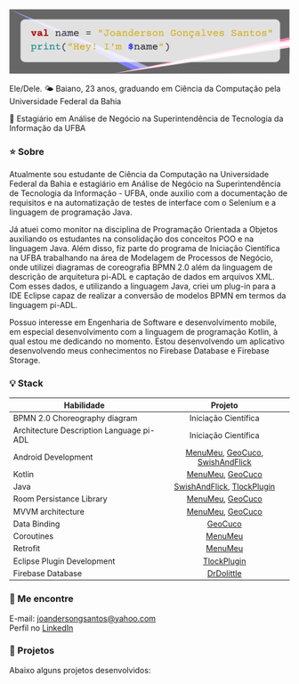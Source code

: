 <img src="/name_banner.png"  alt="Joanderson Gonçalves">


Ele/Dele. 🌤️ Baiano, 23 anos, graduando em Ciência da Computação pela Universidade Federal da Bahia  
  
  
🐞 Estagiário em Análise de Negócio na Superintendência de Tecnologia da Informação da UFBA  


### ⭐ Sobre
Atualmente sou estudante de Ciência da Computação na Universidade Federal da Bahia e estagiário em Análise de Negócio na Superintendência de Tecnologia da Informação - UFBA, onde auxilio com a documentação de requisitos e na automatização de testes de interface com o Selenium e a linguagem de programação Java.  

Já atuei como monitor na disciplina de Programação Orientada a Objetos auxiliando os estudantes na consolidação dos conceitos POO e na linguagem Java. Além disso, fiz parte do programa de Iniciação Científica na UFBA trabalhando na área de Modelagem de Processos de Negócio, onde utilizei diagramas de coreografia BPMN 2.0 além da linguagem de descrição de arquitetura pi-ADL e captação de dados em arquivos XML. Com esses dados, e utilizando a linguagem Java, criei um plug-in para a IDE Eclipse capaz de realizar a conversão de modelos BPMN em termos da linguagem pi-ADL.  

Possuo interesse em Engenharia de Software e desenvolvimento mobile, em especial desenvolvimento com a linguagem de programação Kotlin, à qual estou me dedicando no momento. Estou desenvolvendo um aplicativo desenvolvendo meus conhecimentos no Firebase Database e Firebase Storage.  
### 💡 Stack
| Habilidade        | Projeto           |
| ------------- |:-------------:|
| BPMN 2.0 Choreography diagram | Iniciação Científica |
| Architecture Description Language pi-ADL | Iniciação Científica |
| Android Development | [MenuMeu][1], [GeoCuco][3], [SwishAndFlick][4] |
| Kotlin | [MenuMeu][1], [GeoCuco][3] |
| Java | [SwishAndFlick][4], [TlockPlugin][2] |
| Room Persistance Library | [MenuMeu][1], [GeoCuco][3] |
| MVVM architecture | [MenuMeu][1], [GeoCuco][3] |
| Data Binding | [GeoCuco][3] |
| Coroutines | [MenuMeu][1] |
| Retrofit | [MenuMeu][1] |
| Eclipse Plugin Development | [TlockPlugin][2] |
| Firebase Database | [DrDolittle][5]

[1]: https://github.com/JoandersonG/MenuMeu
[2]: https://github.com/JoandersonG/tlock-plugin-source
[3]: https://github.com/JoandersonG/GeoCuco
[4]: https://github.com/JoandersonG/swish-and-flick
[5]: https://github.com/JoandersonG/DrDolittleKotlinVersion


### 🔎 Me encontre
E-mail: <a href="mailto:joandersongsantos@yahoo.com">joandersongsantos@yahoo.com</a>
<br>
Perfil no <a href="https://www.linkedin.com/in/joanderson-gonçalves-1055351b9">LinkedIn</a>

### 📔 Projetos

Abaixo alguns projetos desenvolvidos:

